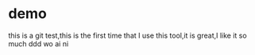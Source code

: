# demo
this is a git test,this is the first time that I use this tool,it is great,I like it so much
ddd
wo ai ni